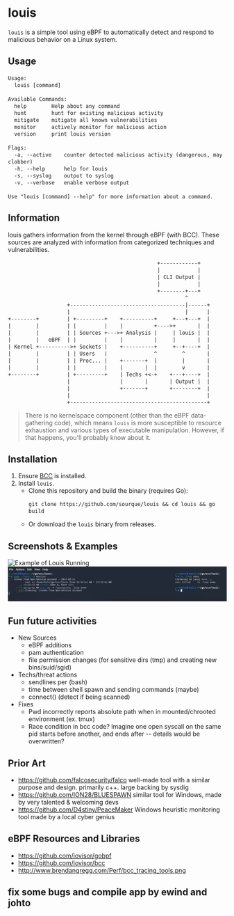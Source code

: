 # louis

`louis` is a simple tool using eBPF to automatically detect and respond to malicious behavior on a Linux system.

## Usage

```
Usage:
  louis [command]

Available Commands:
  help        Help about any command
  hunt        hunt for existing malicious activity
  mitigate    mitigate all known vulnerabilities
  monitor     actively monitor for malicious action
  version     print louis version

Flags:
  -a, --active    counter detected malicious activity (dangerous, may clobber)
  -h, --help      help for louis
  -s, --syslog    output to syslog
  -v, --verbose   enable verbose output

Use "louis [command] --help" for more information about a command.
```

## Information

louis gathers information from the kernel through eBPF (with BCC). These sources are analyzed with information from categorized techniques and vulnerabilities.

```
                                                +------------+
                                                |            |
                                                | CLI Output |
                                                |            |
                                                +--------+---+
                                                         ^
                   +-------------------------------------|------+
                   |                                     |      |
+--------+         | +---------+    +----------+     +---+---+  |
|        |         | |         |    |          +---->+       |  |
|        |         | | Sources +--->+ Analysis |     | louis |  |
|        |   eBPF  | |         |    |          |     |       |  |
| Kernel +---------->+ Sockets |    +----------+     +--+----+  |
|        |         | | Users   |               ^        ^       |
|        |         | | Proc... |    +-------+  |        |       |
|        |         | |         |    |       |  |        v       |
+--------+         | +---------+    | Techs +<-+    +---+----+  |
                   |                |       |       | Output |  |
                   |                +-------+       +--------+  |
                   |                                            |
                   +--------------------------------------------+
```

> There is no kernelspace component (other than the eBPF data-gathering code), which means `louis` is more susceptible to resource exhaustion and various types of executable manipulation. However, if that happens, you'll probably know about it.

## Installation

1. Ensure [BCC](https://github.com/iovisor/bcc) is installed.
2. Install `louis`.
    - Clone this repository and build the binary (requires Go):
        ```
        git clone https://github.com/sourque/louis && cd louis && go build
        ```
    - Or download the `louis` binary from releases.

## Screenshots & Examples

![Example of Louis Running](./docs/example.gif)
![alt text](./docs/photo_2022-05-24_23-04-02.jpg)
## Fun future activities

- New Sources
    - eBPF additions
    - pam authentication
    - file permission changes (for sensitive dirs (tmp) and creating new bins/suid/sgid)
- Techs/threat actions
    - sendlines per <time unit> (bash)
    - time between shell spawn and sending commands (maybe)
    - connect() (detect if being scanned)
- Fixes
   - Pwd incorrectly reports absolute path when in mounted/chrooted environment (ex. tmux)
   - Race condition in bcc code? Imagine one open syscall on the same pid starts before another, and ends after -- details would be overwritten?

## Prior Art

- https://github.com/falcosecurity/falco well-made tool with a similar purpose and design. primarily c++. large backing by sysdig
- https://github.com/ION28/BLUESPAWN similar tool for Windows, made by very talented & welcoming devs
- https://github.com/D4stiny/PeaceMaker Windows heuristic monitoring tool made by a local cyber genius

## eBPF Resources and Libraries

- https://github.com/iovisor/gobpf
- https://github.com/iovisor/bcc
- http://www.brendangregg.com/Perf/bcc_tracing_tools.png
## fix some bugs and compile app by ewind and johto
